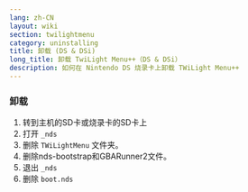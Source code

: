 ```yaml
---
lang: zh-CN
layout: wiki
section: twilightmenu
category: uninstalling
title: 卸载 (DS & DSi)
long_title: 卸载 TwiLight Menu++（DS & DSi）
description: 如何在 Nintendo DS 烧录卡上卸载 TWiLight Menu++
---
```


### 卸载
1. 转到主机的SD卡或烧录卡的SD卡上
1. 打开 `_nds`
1. 删除 `TWiLightMenu` 文件夹。
1. 删除nds-bootstrap和GBARunner2文件。
1. 退出 `_nds`
1. 删除 `boot.nds`
